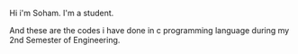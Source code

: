Hi i'm Soham.
I'm a student.
<!---
Soham-118/Soham-118 is a ✨ special ✨ repository because its `README.md` (this file) appears on your GitHub profile.
You can click the Preview link to take a look at your changes.
--->
And these are the codes i have done in c programming language during my 2nd Semester of Engineering.
